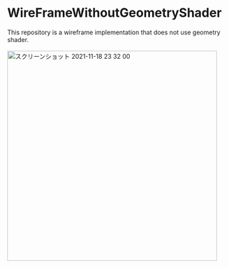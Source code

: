 # WireFrameWithoutGeometryShader

This repository is a wireframe implementation that does not use geometry shader.
</br>
</br>
<img width="480" alt="スクリーンショット 2021-11-18 23 32 00" src="https://user-images.githubusercontent.com/65954422/142435564-eaa81c9c-596f-4ed6-96f0-70b862f30b63.png">
